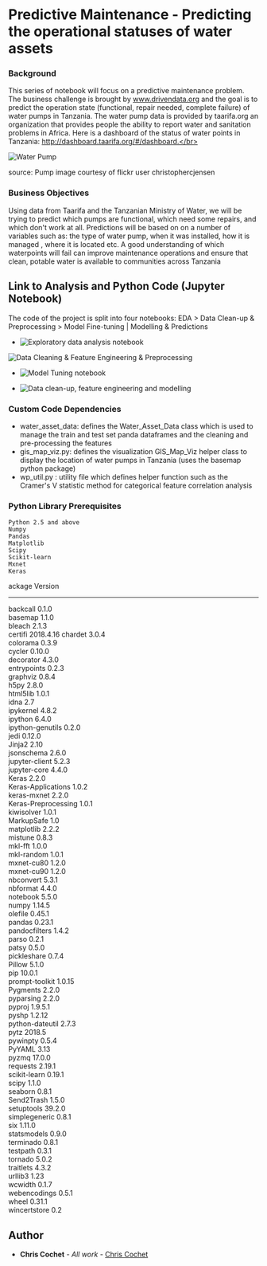# Predictive Maintenance - Predicting the operational statuses of water assets 

### Background

This series of notebook will focus on a  predictive maintenance problem. The business challenge is brought by www.drivendata.org and the goal is to  predict the operation state (functional, repair needed, complete failure) of water pumps in Tanzania. The water pump data is provided by taarifa.org an organization that provides people the ability to report water and sanitation problems in Africa. Here is a dashboard of the status of water points in Tanzania: http://dashboard.taarifa.org/#/dashboard.</br>

![Water Pump](http://drivendata.materials.s3.amazonaws.com/pumps/pumping.jpg) 

source: Pump image courtesy of flickr user christophercjensen


### Business Objectives

Using data from Taarifa and the Tanzanian Ministry of Water, we will be trying to predict which pumps are functional, which need some repairs, and which don't work at all. Predictions will be based on on a number of variables such as:  the type of water pump, when it was installed, how it is managed , where it is located etc. A good understanding of which waterpoints will fail can improve maintenance operations and ensure that clean, potable water is available to communities across Tanzania</br>

## Link to Analysis and Python Code (Jupyter Notebook)

The code of the project is split into four notebooks: EDA > Data Clean-up & Preprocessing  > Model Fine-tuning | Modelling & Predictions

* ![Exploratory data analysis notebook](https://github.com/ChristopherCochet/Predictive-Maintenance/blob/master/Pump%20it%20Up%20-%20EDA.ipynb)

![Data Cleaning & Feature Engineering & Preprocessing](https://github.com/ChristopherCochet/Predictive-Maintenance/blob/master/Pump%20it%20Up%20-%20EDA.ipynb)

* ![Model Tuning notebook](https://github.com/ChristopherCochet/Predictive-Maintenance/blob/master/Pump%20it%20Up%20-%20Optimize%20Model%20Parameters.ipynb)

* ![Data clean-up, feature engineering and modelling](https://github.com/ChristopherCochet/Predictive-Maintenance/blob/master/Pump%20it%20Up%20-%20Data%20Clean-up.ipynb)


### Custom Code Dependencies

* water_asset_data: defines the Water_Asset_Data class which is used to manage the train and test set panda dataframes and the cleaning and pre-processing the features 
* gis_map_viz.py: defines the visualization GIS_Map_Viz helper class to display the location of water pumps in Tanzania (uses the basemap python package)
* wp_util.py : utility file which defines helper function such as the Cramer's V statistic method for categorical feature correlation analysis

### Python Library Prerequisites

```
Python 2.5 and above
Numpy
Pandas
Matplotlib
Scipy
Scikit-learn
Mxnet
Keras
```
ackage             Version  
------------------- ---------
backcall            0.1.0    
basemap             1.1.0    
bleach              2.1.3    
certifi             2018.4.16
chardet             3.0.4    
colorama            0.3.9    
cycler              0.10.0   
decorator           4.3.0    
entrypoints         0.2.3    
graphviz            0.8.4    
h5py                2.8.0    
html5lib            1.0.1    
idna                2.7      
ipykernel           4.8.2    
ipython             6.4.0    
ipython-genutils    0.2.0    
jedi                0.12.0   
Jinja2              2.10     
jsonschema          2.6.0    
jupyter-client      5.2.3    
jupyter-core        4.4.0    
Keras               2.2.0    
Keras-Applications  1.0.2    
keras-mxnet         2.2.0    
Keras-Preprocessing 1.0.1    
kiwisolver          1.0.1    
MarkupSafe          1.0      
matplotlib          2.2.2    
mistune             0.8.3    
mkl-fft             1.0.0    
mkl-random          1.0.1    
mxnet-cu80          1.2.0    
mxnet-cu90          1.2.0    
nbconvert           5.3.1    
nbformat            4.4.0    
notebook            5.5.0    
numpy               1.14.5   
olefile             0.45.1   
pandas              0.23.1   
pandocfilters       1.4.2    
parso               0.2.1    
patsy               0.5.0    
pickleshare         0.7.4    
Pillow              5.1.0    
pip                 10.0.1   
prompt-toolkit      1.0.15   
Pygments            2.2.0    
pyparsing           2.2.0    
pyproj              1.9.5.1  
pyshp               1.2.12   
python-dateutil     2.7.3    
pytz                2018.5   
pywinpty            0.5.4    
PyYAML              3.13     
pyzmq               17.0.0   
requests            2.19.1   
scikit-learn        0.19.1   
scipy               1.1.0    
seaborn             0.8.1    
Send2Trash          1.5.0    
setuptools          39.2.0   
simplegeneric       0.8.1    
six                 1.11.0   
statsmodels         0.9.0    
terminado           0.8.1    
testpath            0.3.1    
tornado             5.0.2    
traitlets           4.3.2    
urllib3             1.23     
wcwidth             0.1.7    
webencodings        0.5.1    
wheel               0.31.1   
wincertstore        0.2


## Author

* **Chris Cochet** - *All work* - [Chris Cochet](https://github.com/ChristopherCochet)